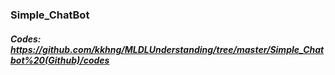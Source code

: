 ### Simple_ChatBot

##### Codes: https://github.com/kkhng/MLDLUnderstanding/tree/master/Simple_Chatbot%20(Github)/codes

